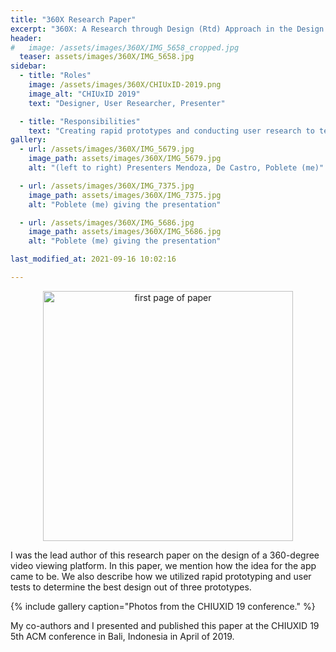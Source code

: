```yaml
---
title: "360X Research Paper"
excerpt: "360X: A Research through Design (Rtd) Approach in the Design of a 360-Video Platform Interface"
header:
#   image: /assets/images/360X/IMG_5658_cropped.jpg
  teaser: assets/images/360X/IMG_5658.jpg
sidebar:
  - title: "Roles"
    image: /assets/images/360X/CHIUxID-2019.png
    image_alt: "CHIUxID 2019"
    text: "Designer, User Researcher, Presenter"

  - title: "Responsibilities"
    text: "Creating rapid prototypes and conducting user research to test the designs"
gallery:
  - url: /assets/images/360X/IMG_5679.jpg
    image_path: assets/images/360X/IMG_5679.jpg
    alt: "(left to right) Presenters Mendoza, De Castro, Poblete (me)"

  - url: /assets/images/360X/IMG_7375.jpg
    image_path: assets/images/360X/IMG_7375.jpg
    alt: "Poblete (me) giving the presentation"

  - url: /assets/images/360X/IMG_5686.jpg
    image_path: assets/images/360X/IMG_5686.jpg
    alt: "Poblete (me) giving the presentation"

last_modified_at: 2021-09-16 10:02:16

---
```

<p align="center">
  <a href="https://www.researchgate.net/publication/331500855_A_Research_through_Design_Rtd_Approach_in_the_Design_of_a_360-Video_Platform_Interface">
    <img src="{{ site.url }}{{ site.baseurl }}/assets/images/360X/page1.jpg" alt="first page of paper" width="400" />
  </a>
</p>
I was the lead author of this research paper on the design of a 360-degree video viewing platform. In this paper, we mention how the idea for the app came to be. We also describe how we utilized rapid prototyping and user tests to determine the best design out of three prototypes.


{% include gallery caption="Photos from the CHIUXID 19 conference." %}

My co-authors and I presented and published this paper at the CHIUXID 19 5th ACM conference in Bali, Indonesia in April of 2019.
